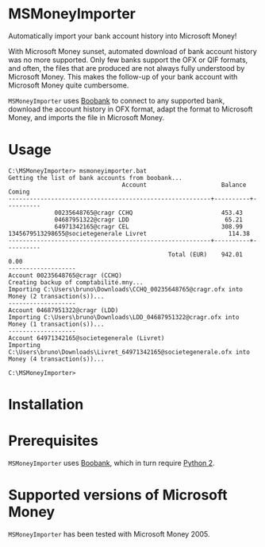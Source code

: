 # MSMoneyImporter
Automatically import your bank account history into Microsoft Money!

With Microsoft Money sunset, automated download of bank account history was no more supported. Only few banks support the OFX or QIF formats, and often, the files that are produced are not always fully understood by Microsoft Money. This makes the follow-up of your bank account with Microsoft Money quite cumbersome.

`MSMoneyImporter` uses [Boobank](http://weboob.org/applications/boobank) to connect to any supported bank, download the account history in OFX format, adapt the format to Microsoft Money, and imports the file in Microsoft Money.

# Usage
```batch
C:\MSMoneyImporter> msmoneyimporter.bat
Getting the list of bank accounts from boobank...
                                Account                     Balance    Coming
---------------------------------------------------------+----------+----------
             00235648765@cragr CCHQ                         453.43
             04687951322@cragr LDD                           65.21
             64971342165@cragr CEL                          308.99
1345679513298655@societegenerale Livret                       114.38
---------------------------------------------------------+----------+----------
                                             Total (EUR)    942.01       0.00
-------------------
Account 00235648765@cragr (CCHQ)
Creating backup of comptabilité.mny...
Importing C:\Users\bruno\Downloads\CCHQ_00235648765@cragr.ofx into Money (2 transaction(s))...
-------------------
Account 04687951322@cragr (LDD)
Importing C:\Users\bruno\Downloads\LDD_04687951322@cragr.ofx into Money (1 transaction(s))...
-------------------
Account 64971342165@societegenerale (Livret)
Importing C:\Users\bruno\Downloads\Livret_64971342165@societegenerale.ofx into Money (4 transaction(s))...

C:\MSMoneyImporter>
```

# Installation

# Prerequisites
`MSMoneyImporter` uses [Boobank](http://weboob.org/applications/boobank), which in turn require [Python 2](https://www.python.org/downloads/).

# Supported versions of Microsoft Money
`MSMoneyImporter` has been tested with Microsoft Money 2005.

